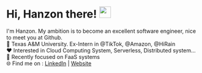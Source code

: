 # Hi, Hanzon there! <img width='30px' height='30px'  src="https://evlic.github.io/dist/github-profile/wave.gif">

I'm Hanzon. My ambition is to become an excellent software engineer, nice to meet you at Github. </br>
🏫 Texas A&M University. Ex-Intern in @TikTok, @Amazon, @HiRain</br>
❤️ Interested in Cloud Computing System, Serverless, Distributed system...</br>
💼 Recently focused on FaaS systems</br>
🌐 Find me on : [LinkedIn](https://www.linkedin.com/in/hzliu/) | [Website](https://muchengl.github.io)
